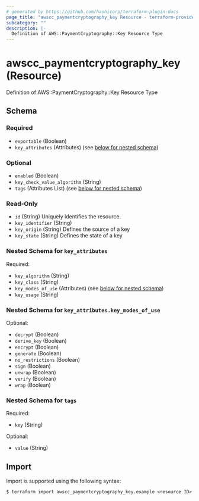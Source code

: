 ```yaml
---
# generated by https://github.com/hashicorp/terraform-plugin-docs
page_title: "awscc_paymentcryptography_key Resource - terraform-provider-awscc"
subcategory: ""
description: |-
  Definition of AWS::PaymentCryptography::Key Resource Type
---
```


# awscc_paymentcryptography_key (Resource)

Definition of AWS::PaymentCryptography::Key Resource Type



<!-- schema generated by tfplugindocs -->
## Schema

### Required

- `exportable` (Boolean)
- `key_attributes` (Attributes) (see [below for nested schema](#nestedatt--key_attributes))

### Optional

- `enabled` (Boolean)
- `key_check_value_algorithm` (String)
- `tags` (Attributes List) (see [below for nested schema](#nestedatt--tags))

### Read-Only

- `id` (String) Uniquely identifies the resource.
- `key_identifier` (String)
- `key_origin` (String) Defines the source of a key
- `key_state` (String) Defines the state of a key

<a id="nestedatt--key_attributes"></a>
### Nested Schema for `key_attributes`

Required:

- `key_algorithm` (String)
- `key_class` (String)
- `key_modes_of_use` (Attributes) (see [below for nested schema](#nestedatt--key_attributes--key_modes_of_use))
- `key_usage` (String)

<a id="nestedatt--key_attributes--key_modes_of_use"></a>
### Nested Schema for `key_attributes.key_modes_of_use`

Optional:

- `decrypt` (Boolean)
- `derive_key` (Boolean)
- `encrypt` (Boolean)
- `generate` (Boolean)
- `no_restrictions` (Boolean)
- `sign` (Boolean)
- `unwrap` (Boolean)
- `verify` (Boolean)
- `wrap` (Boolean)



<a id="nestedatt--tags"></a>
### Nested Schema for `tags`

Required:

- `key` (String)

Optional:

- `value` (String)

## Import

Import is supported using the following syntax:

```shell
$ terraform import awscc_paymentcryptography_key.example <resource ID>
```
